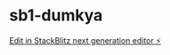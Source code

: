 # sb1-dumkya

[Edit in StackBlitz next generation editor ⚡️](https://stackblitz.com/~/github.com/zlurs/sb1-dumkya)